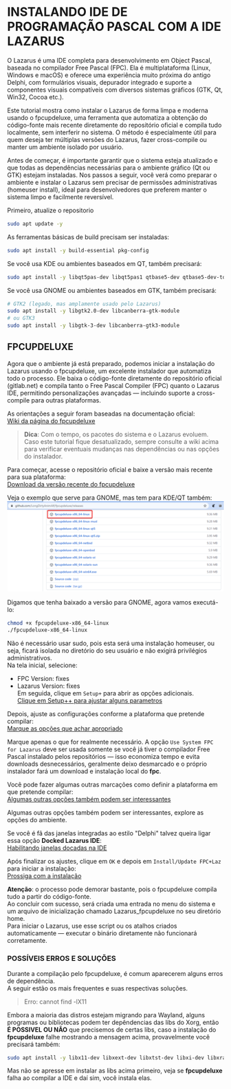# INSTALANDO IDE DE PROGRAMAÇÃO PASCAL COM A IDE LAZARUS
O Lazarus é uma IDE completa para desenvolvimento em Object Pascal, baseada no compilador Free Pascal (FPC).
Ela é multiplataforma (Linux, Windows e macOS) e oferece uma experiência muito próxima do antigo Delphi, com formulários visuais, depurador integrado e suporte a componentes visuais compatíveis com diversos sistemas gráficos (GTK, Qt, Win32, Cocoa etc.).   

Este tutorial mostra como instalar o Lazarus de forma limpa e moderna usando o fpcupdeluxe, uma ferramenta que automatiza a obtenção do código-fonte mais recente diretamente do repositório oficial e compila tudo localmente, sem interferir no sistema. O método é especialmente útil para quem deseja ter múltiplas versões do Lazarus, fazer cross-compile ou manter um ambiente isolado por usuário.   

Antes de começar, é importante garantir que o sistema esteja atualizado e que todas as dependências necessárias para o ambiente gráfico (Qt ou GTK) estejam instaladas. Nos passos a seguir, você verá como preparar o ambiente e instalar o Lazarus sem precisar de permissões administrativas (homeuser install), ideal para desenvolvedores que preferem manter o sistema limpo e facilmente reversível.   

Primeiro, atualize o repositorio
```bash
sudo apt update -y
```

As ferramentas básicas de build precisam ser instaladas:
```bash
sudo apt install -y build-essential pkg-config
```

Se você usa KDE ou ambientes baseados em QT, também precisará:
```bash
sudo apt install -y libqt5pas-dev libqt5pas1 qtbase5-dev qtbase5-dev-tools libqt5x11extras5-dev
```

Se você usa GNOME ou ambientes baseados em GTK, também precisará:
```bash
# GTK2 (legado, mas amplamente usado pelo Lazarus)
sudo apt install -y libgtk2.0-dev libcanberra-gtk-module 
# ou GTK3
sudo apt install -y libgtk-3-dev libcanberra-gtk3-module
```

## FPCUPDELUXE
Agora que o ambiente já está preparado, podemos iniciar a instalação do Lazarus usando o fpcupdeluxe, um excelente instalador que automatiza todo o processo.
Ele baixa o código-fonte diretamente do repositório oficial (gitlab.net) e compila tanto o Free Pascal Compiler (FPC) quanto o Lazarus IDE, permitindo personalizações avançadas — incluindo suporte a cross-compile para outras plataformas.   

As orientações a seguir foram baseadas na documentação oficial:   
[Wiki da página do fpcupdeluxe](https://wiki.lazarus.freepascal.org/fpcupdeluxe)  

>**Dica**: Com o tempo, os pacotes do sistema e o Lazarus evoluem. Caso este tutorial fique desatualizado, sempre consulte a wiki acima para verificar eventuais mudanças nas dependências ou nas opções do instalador.


Para começar, acesse o repositório oficial e baixe a versão mais recente para sua plataforma:   
[Download da versão recente do fpcupdeluxe](https://github.com/newpascal/fpcupdeluxe/releases/latest)   

Veja o exemplo que serve para GNOME, mas tem para KDE/QT também:    
![Baixando o fpcupdeluxe](../img/instalacao_linux_fpcupdeluge1.png)  

Digamos que tenha baixado a versão para GNOME, agora vamos executá-lo:   
```bash
chmod +x fpcupdeluxe-x86_64-linux
./fpcupdeluxe-x86_64-linux
```
Não é necessário usar sudo, pois esta será uma instalação homeuser, ou seja, ficará isolada no diretório do seu usuário e não exigirá privilégios administrativos.    
Na tela inicial, selecione:   
* FPC Version: fixes   
* Lazarus Version: fixes   
Em seguida, clique em `Setup+` para abrir as opções adicionais.    
[Clique em Setup++ para ajustar alguns parametros](../img/instalacao_linux_fpcupdeluge2.png)

Depois, ajuste as configurações conforme a plataforma que pretende compilar:   
[Marque as opções que achar apropriado](../img/instalacao_linux_instalador1.png)     

Marque apenas o que for realmente necessário. A opção `Use System FPC for Lazarus` deve ser usada somente se você já tiver o compilador Free Pascal instalado pelos repositórios — isso economiza tempo e evita downloads desnecessários, geralmente deixo desmarcado e o próprio instalador fará um download e instalação local do **fpc**.  

Você pode fazer algumas outras marcações como definir a plataforma em que pretende compilar:    
[Algumas outras opções também podem ser interessantes](../img/instalacao_linux_fpcupdeluge3.png)  

Algumas outras opções também podem ser interessantes, explore as opções do ambiente.  

Se você é fã das janelas integradas ao estilo "Delphi" talvez queira ligar essa opção **Docked Lazarus IDE**:    
[Habilitando janelas docadas na IDE](instalacao_linux_fpcupdeluge5.png)   

Após finalizar os ajustes, clique em `OK` e depois em `Install/Update FPC+Laz` para iniciar a instalação:     
[Prossiga com a instalação](instalacao_linux_fpcupdeluge4.png)     


**Atenção**: o processo pode demorar bastante, pois o fpcupdeluxe compila tudo a partir do código-fonte.  
Ao concluir com sucesso, será criada uma entrada no menu do sistema e um arquivo de inicialização chamado Lazarus_fpcupdeluxe no seu diretório home.  
Para iniciar o Lazarus, use esse script ou os atalhos criados automaticamente — executar o binário diretamente não funcionará corretamente.   


### POSSÍVEIS ERROS E SOLUÇÕES
Durante a compilação pelo fpcupdeluxe, é comum aparecerem alguns erros de dependência.    
A seguir estão os mais frequentes e suas respectivas soluções.   
  
>Erro: cannot find -lX11

 
Embora a maioria das distros estejam migrando para Wayland, alguns programas ou bibliotecas podem ter depêndencias das libs do Xorg, então **É POSSIVEL OU NÃO** que precisemos de certas libs, caso a instalação do **fpcupdeluxe** falhe mostrando a mensagem acima, provavelmente você precisará também:    
```bash
sudo apt install -y libx11-dev libxext-dev libxtst-dev libxi-dev libxrandr-dev libxinerama-dev libxrender-dev libxt-dev
```
Mas não se apresse em instalar as libs acima primeiro, veja se **fpcupdeluxe** falha ao compilar a IDE e daí sim, você instala elas.   

